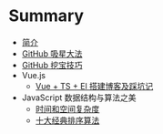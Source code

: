 # Summary

* [简介](README.md)
* [GitHub 吸星大法](./views/github/follow.md)
* [GitHub 挖宝技巧](./views/github/star.md)
  <!-- * [GitHub 吸星大法](./views/github/follow.md)
    * [GitHub 挖宝技巧](./views/github/star.md) -->
* Vue.js
  * [Vue + TS + El 搭建博客及踩坑记](./views/vue/vue-ts.md)
* JavaScript 数据结构与算法之美
  * [时间和空间复杂度](./views/algorithms/js-time-space.md)
  * [十大经典排序算法](./views/algorithms/js-10algo.md)
